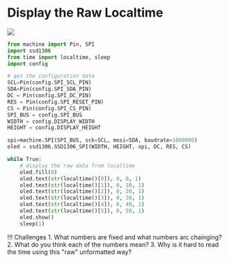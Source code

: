 # Display the Raw Localtime

![](./display-raw-localtime.jpg)

```py
from machine import Pin, SPI
import ssd1306
from time import localtime, sleep
import config

# get the configuration data
SCL=Pin(config.SPI_SCL_PIN)
SDA=Pin(config.SPI_SDA_PIN)
DC = Pin(config.SPI_DC_PIN)
RES = Pin(config.SPI_RESET_PIN)
CS = Pin(config.SPI_CS_PIN)
SPI_BUS = config.SPI_BUS
WIDTH = config.DISPLAY_WIDTH
HEIGHT = config.DISPLAY_HEIGHT

spi=machine.SPI(SPI_BUS, sck=SCL, mosi=SDA, baudrate=1000000)
oled = ssd1306.SSD1306_SPI(WIDTH, HEIGHT, spi, DC, RES, CS)

while True:
    # display the raw data from localtime
    oled.fill(0)
    oled.text(str(localtime()[0]), 0, 0, 1)
    oled.text(str(localtime()[1]), 0, 10, 1)
    oled.text(str(localtime()[2]), 0, 20, 1)
    oled.text(str(localtime()[3]), 0, 30, 1)
    oled.text(str(localtime()[4]), 0, 40, 1)
    oled.text(str(localtime()[5]), 0, 50, 1)
    oled.show()
    sleep(1)
```

!!! Challenges
    1. What numbers are fixed and what numbers arc chainging?
    2. What do you think each of the numbers mean?
    3. Why is it hard to read the time using this "raw" unformatted way?